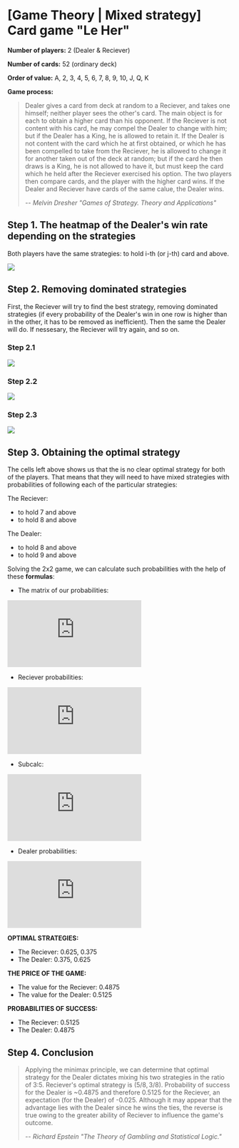 # [Game Theory | Mixed strategy] Card game "Le Her"
**Number of players:** 2 (Dealer & Reciever)

**Number of cards:** 52 (ordinary deck)

**Order of value:** A, 2, 3, 4, 5, 6, 7, 8, 9, 10, J, Q, K 

**Game process:**

> Dealer gives a card from deck at random to a Reciever, and takes one himself; neither player sees the other's card. The main object is for each to obtain a higher card than his opponent. If the Reciever is not content with his card, he may compel the Dealer to change with him; but if the Dealer has a King, he is allowed to retain it. If the Dealer is not content with the card which he at first obtained, or which he has been compelled to take from the Reciever, he is allowed to change it for another taken out of the deck at random; but if the card he then draws is a King, he is not allowed to have it, but must keep the card which he held after the Reciever exercised his option. The two players then compare cards, and the player with the higher card wins. If the Dealer and Reciever have cards of the same calue, the Dealer wins.
>
> -- _Melvin Dresher "Games of Strategy. Theory and Applications"_

## Step 1. The heatmap of the Dealer's win rate depending on the strategies
Both players have the same strategies: to hold i-th (or j-th) card and above.

<img src="pictures/le_her_removing_strategies_0.png">

## Step 2. Removing dominated strategies
First, the Reciever will try to find the best strategy, removing dominated strategies (if every probability of the Dealer's win in one row is higher than in the other, it has to be removed as inefficient). Then the same the Dealer will do. If nessesary, the Reciever will try again, and so on.

### Step 2.1
<img src="pictures/le_her_removing_strategies_1.png">

### Step 2.2
<img src="pictures/le_her_removing_strategies_2.png">

### Step 2.3
<img src="pictures/le_her_removing_strategies_3.png">

## Step 3. Obtaining the optimal strategy
The cells left above shows us that the is no clear optimal strategy for both of the players. That means that they will need to have mixed strategies with probabilities of following each of the particular strategies:

The Reciever:
- to hold 7 and above
- to hold 8 and above

The Dealer:
- to hold 8 and above
- to hold 9 and above

Solving the 2x2 game, we can calculate such probabilities with the help of these **formulas**:

- The matrix of our probabilities:

![equation](https://latex.codecogs.com/gif.latex?%5Cquad%5Cquad%20%5Cbegin%7BVmatrix%7D%20a_%7B11%7D%20%26%20a_%7B12%7D%20%5C%5C%20a_%7B21%7D%20%26%20a_%7B22%7D%20%5Cend%7BVmatrix%7D)

- Reciever probabilities:

![equation](https://latex.codecogs.com/gif.latex?%5Cquad%5Cquad%20p_%7B1%7D%20%3D%20%5Cfrac%7Ba_%7B22%7D%20-%20a_%7B21%7D%7D%7Ba_%7B11%7D%20&plus;%20a_%7B22%7D%20-%20a_%7B21%7D%20-%20a_%7B12%7D%7D%20%5Cquad%5Cquad%20p_%7B2%7D%20%3D%20%5Cfrac%7Ba_%7B11%7D%20-%20a_%7B12%7D%7D%7Ba_%7B11%7D%20&plus;%20a_%7B22%7D%20-%20a_%7B21%7D%20-%20a_%7B12%7D%7D)

- Subcalc:

![equation](https://latex.codecogs.com/gif.latex?%5Cquad%5Cquad%20v%20%3D%20%5Cfrac%7Ba_%7B11%7D%20*%20a_%7B22%7D%20-%20a_%7B21%7D%20*%20a_%7B12%7D%7D%7Ba_%7B11%7D%20&plus;%20a_%7B22%7D%20-%20a_%7B21%7D%20-%20a_%7B12%7D%7D)

- Dealer probabilities:

![equation](https://latex.codecogs.com/gif.latex?%5Cquad%5Cquad%20q_%7B1%7D%20%3D%20%5Cfrac%7Bv%20-%20a_%7B12%7D%7D%7Ba_%7B11%7D%20-%20a_%7B12%7D%7D%20%5Cquad%5Cquad%20q_%7B2%7D%20%3D%20%5Cfrac%7Ba_%7B11%7D%20-%20v%7D%7Ba_%7B11%7D%20-%20a_%7B12%7D%7D)

**OPTIMAL STRATEGIES:**
- The Reciever:  0.625, 0.375
- The Dealer:    0.375, 0.625

**THE PRICE OF THE GAME:**
- The value for the Reciever:  0.4875
- The value for the Dealer:    0.5125

**PROBABILITIES OF SUCCESS:**
- The Reciever:  0.5125
- The Dealer:    0.4875

## Step 4. Conclusion

>Applying the minimax principle, we can determine that optimal strategy for the Dealer dictates mixing his two strategies in the ratio of 3:5. Reciever's optimal strategy is ($5/8, 3/8$). Probability of success for the Dealer is ~0.4875 and therefore 0.5125 for the Reciever, an expectation (for the Dealer) of -0.025. Although it may appear that the advantage lies with the Dealer since he wins the ties, the reverse is true owing to the greater ability of Reciever to influence the game's outcome.
>
> -- _Richard Epstein "The Theory of Gambling and Statistical Logic."_

